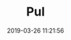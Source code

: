 ---
title: 'Pul'
date: '2019-03-26 11:21:56'
description: Pul
productcategory: Somun, Civata, Vida vb.
maincategory: Hırdavat
background: '#e58e26'
prioritiy: 9904
image: '/assets/img/pul_render.jpg'
techimage: '/assets/img/pul_teknik_cizim.jpg'
specsimage: '/assets/img/pul_tablo_tr.jpg'
product: true

---